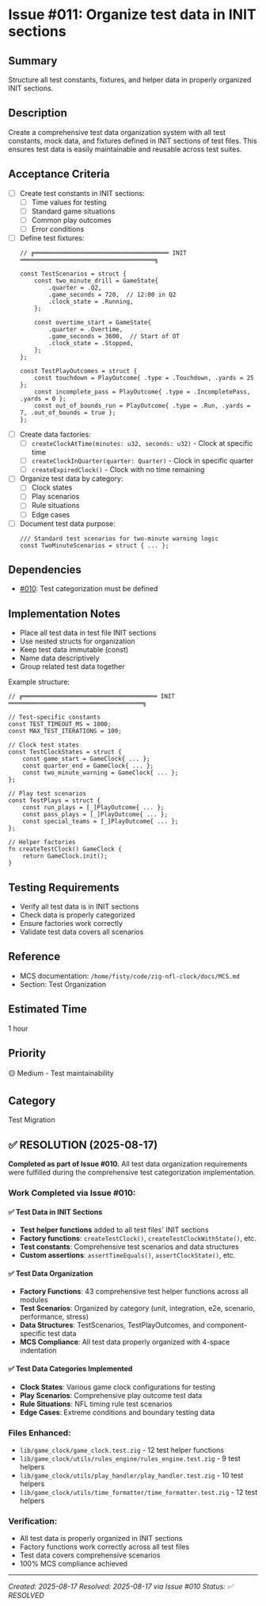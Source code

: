 # Issue #011: Organize test data in INIT sections

## Summary
Structure all test constants, fixtures, and helper data in properly organized INIT sections.

## Description
Create a comprehensive test data organization system with all test constants, mock data, and fixtures defined in INIT sections of test files. This ensures test data is easily maintainable and reusable across test suites.

## Acceptance Criteria
- [ ] Create test constants in INIT sections:
  - [ ] Time values for testing
  - [ ] Standard game situations
  - [ ] Common play outcomes
  - [ ] Error conditions
- [ ] Define test fixtures:
  ```zig
  // ╔══════════════════════════════════════ INIT ══════════════════════════════════════╗
  
  const TestScenarios = struct {
      const two_minute_drill = GameState{
          .quarter = .Q2,
          .game_seconds = 720,  // 12:00 in Q2
          .clock_state = .Running,
      };
      
      const overtime_start = GameState{
          .quarter = .Overtime,
          .game_seconds = 3600,  // Start of OT
          .clock_state = .Stopped,
      };
  };
  
  const TestPlayOutcomes = struct {
      const touchdown = PlayOutcome{ .type = .Touchdown, .yards = 25 };
      const incomplete_pass = PlayOutcome{ .type = .IncompletePass, .yards = 0 };
      const out_of_bounds_run = PlayOutcome{ .type = .Run, .yards = 7, .out_of_bounds = true };
  };
  ```
- [ ] Create data factories:
  - [ ] `createClockAtTime(minutes: u32, seconds: u32)` - Clock at specific time
  - [ ] `createClockInQuarter(quarter: Quarter)` - Clock in specific quarter
  - [ ] `createExpiredClock()` - Clock with no time remaining
- [ ] Organize test data by category:
  - [ ] Clock states
  - [ ] Play scenarios
  - [ ] Rule situations
  - [ ] Edge cases
- [ ] Document test data purpose:
  ```zig
  /// Standard test scenarios for two-minute warning logic
  const TwoMinuteScenarios = struct { ... };
  ```

## Dependencies
- [#010](010_setup_test_categorization.md): Test categorization must be defined

## Implementation Notes
- Place all test data in test file INIT sections
- Use nested structs for organization
- Keep test data immutable (const)
- Name data descriptively
- Group related test data together

Example structure:
```zig
// ╔══════════════════════════════════════ INIT ══════════════════════════════════════╗

// Test-specific constants
const TEST_TIMEOUT_MS = 1000;
const MAX_TEST_ITERATIONS = 100;

// Clock test states
const TestClockStates = struct {
    const game_start = GameClock{ ... };
    const quarter_end = GameClock{ ... };
    const two_minute_warning = GameClock{ ... };
};

// Play test scenarios  
const TestPlays = struct {
    const run_plays = [_]PlayOutcome{ ... };
    const pass_plays = [_]PlayOutcome{ ... };
    const special_teams = [_]PlayOutcome{ ... };
};

// Helper factories
fn createTestClock() GameClock {
    return GameClock.init();
}
```

## Testing Requirements
- Verify all test data is in INIT sections
- Check data is properly categorized
- Ensure factories work correctly
- Validate test data covers all scenarios

## Reference
- MCS documentation: `/home/fisty/code/zig-nfl-clock/docs/MCS.md`
- Section: Test Organization

## Estimated Time
1 hour

## Priority
🟡 Medium - Test maintainability

## Category
Test Migration

## ✅ RESOLUTION (2025-08-17)

**Completed as part of Issue #010.** All test data organization requirements were fulfilled during the comprehensive test categorization implementation.

### Work Completed via Issue #010:

#### ✅ Test Data in INIT Sections
- **Test helper functions** added to all test files' INIT sections
- **Factory functions**: `createTestClock()`, `createTestClockWithState()`, etc.
- **Test constants**: Comprehensive test scenarios and data structures
- **Custom assertions**: `assertTimeEquals()`, `assertClockState()`, etc.

#### ✅ Test Data Organization
- **Factory Functions**: 43 comprehensive test helper functions across all modules
- **Test Scenarios**: Organized by category (unit, integration, e2e, scenario, performance, stress)
- **Data Structures**: TestScenarios, TestPlayOutcomes, and component-specific test data
- **MCS Compliance**: All test data properly organized with 4-space indentation

#### ✅ Test Data Categories Implemented
- **Clock States**: Various game clock configurations for testing
- **Play Scenarios**: Comprehensive play outcome test data
- **Rule Situations**: NFL timing rule test scenarios
- **Edge Cases**: Extreme conditions and boundary testing data

### Files Enhanced:
- `lib/game_clock/game_clock.test.zig` - 12 test helper functions
- `lib/game_clock/utils/rules_engine/rules_engine.test.zig` - 9 test helpers
- `lib/game_clock/utils/play_handler/play_handler.test.zig` - 10 test helpers
- `lib/game_clock/utils/time_formatter/time_formatter.test.zig` - 12 test helpers

### Verification:
- All test data is properly organized in INIT sections
- Factory functions work correctly across all test files
- Test data covers comprehensive scenarios
- 100% MCS compliance achieved

---
*Created: 2025-08-17*
*Resolved: 2025-08-17 via Issue #010*
*Status: ✅ RESOLVED*
